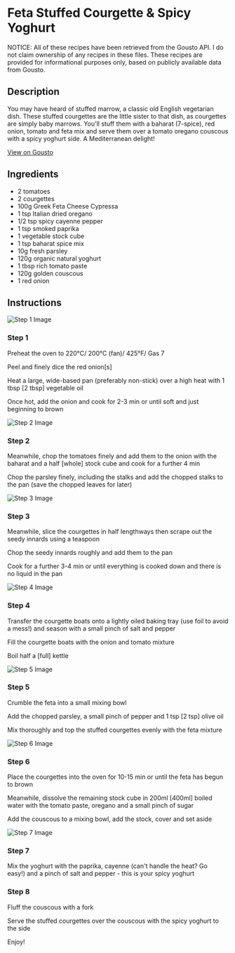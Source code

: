 # Feta Stuffed Courgette & Spicy Yoghurt

NOTICE: All of these recipes have been retrieved from the Gousto API. I do not claim ownership of any recipes in these files. These recipes are provided for informational purposes only, based on publicly available data from Gousto.

## Description

You may have heard of stuffed marrow, a classic old English vegetarian dish. These stuffed courgettes are the little sister to that dish, as courgettes are simply baby marrows. You'll stuff them with a baharat (7-spice), red onion, tomato and feta mix and serve them over a tomato oregano couscous with a spicy yoghurt side. A Mediterranean delight!

[View on Gousto](https://www.gousto.co.uk/recipes/cookbook/feta-stuffed-courgette-spicy-yoghurt)

## Ingredients

- 2 tomatoes
- 2 courgettes
- 100g Greek Feta Cheese Cypressa
- 1 tsp Italian dried oregano
- 1/2 tsp spicy cayenne pepper
- 1 tsp smoked paprika
- 1 vegetable stock cube
- 1 tsp baharat spice mix
- 10g fresh parsley 
- 120g organic natural yoghurt
- 1 tbsp rich tomato paste
- 120g golden couscous
- 1 red onion

## Instructions

![Step 1 Image](https://production-media.gousto.co.uk/cms/recipe-step-image/680.-step-1-x200.jpg)

### Step 1

Preheat the oven to 220&deg;C/ 200&deg;C (fan)/ 425&deg;F/ Gas 7


Peel and finely dice the red onion<span class="text-danger">[s]</span>


Heat a large, wide-based pan (preferably non-stick) over a high heat with 1 tbsp<span class="text-danger"> [2 tbsp]</span> vegetable oil


Once hot, add the onion and cook for 2-3 min or until soft and just beginning to brown

![Step 2 Image](https://production-media.gousto.co.uk/cms/recipe-step-image/680.-step-2-x200.jpg)

### Step 2

Meanwhile, chop the tomatoes finely and add them to the onion with the baharat and a half <span class="text-danger">[whole]</span> stock cube and cook for a further 4 min


Chop the parsley finely, including the&nbsp;stalks and add the chopped stalks to the pan (save the chopped leaves for later)

![Step 3 Image](https://production-media.gousto.co.uk/cms/recipe-step-image/680.-step-3-x200.jpg)

### Step 3

Meanwhile, slice the courgettes in half lengthways then scrape out the seedy innards&nbsp;using a teaspoon


Chop the seedy innards roughly and add them to the pan&nbsp;


Cook for a further 3-4 min or until everything is cooked down and there is no liquid in the pan

![Step 4 Image](https://production-media.gousto.co.uk/cms/recipe-step-image/680.-step-4-x200.jpg)

### Step 4

Transfer the courgette boats onto a lightly oiled baking tray (use foil to avoid a mess!) and season with a small pinch of salt and pepper


Fill the courgette boats with the onion and tomato mixture&nbsp;


Boil half a <span class="text-danger">[full]</span> kettle

![Step 5 Image](https://production-media.gousto.co.uk/cms/recipe-step-image/680.-step-5-x200.jpg)

### Step 5

Crumble the feta into a small mixing bowl


Add the chopped parsley, a small pinch of&nbsp;pepper and 1 tsp <span class="text-danger">[2 tsp]</span> olive oil


Mix thoroughly and top the stuffed courgettes evenly with the feta mixture

![Step 6 Image](https://production-media.gousto.co.uk/cms/recipe-step-image/680.-step-6-x200.jpg)

### Step 6

Place the courgettes into the oven for 10-15 min or until the feta has begun to brown


Meanwhile, dissolve the remaining stock cube in 200ml <span class="text-danger">[400ml]</span> boiled water with the tomato paste, oregano and a small pinch of sugar&nbsp;


Add the couscous to a mixing bowl, add the stock, cover and set aside

![Step 7 Image](https://production-media.gousto.co.uk/cms/recipe-step-image/680.-step-7-x200.jpg)

### Step 7

Mix the yoghurt with the paprika, cayenne (can't handle the heat? Go easy!)&nbsp;and a pinch of salt and pepper - this is your spicy yoghurt

### Step 8

Fluff the couscous with a fork


Serve the stuffed courgettes over the couscous with the spicy yoghurt to the side


Enjoy!

